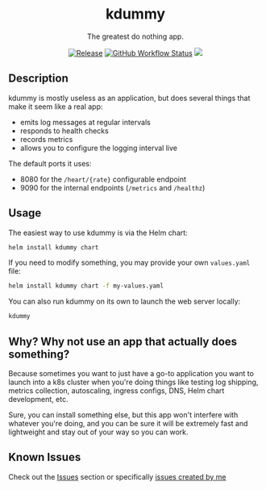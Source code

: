 <p align="center">
  <h1 align="center">kdummy</h1>
  <p align="center">The greatest do nothing app.</p>
  <p align="center">
    <a href="https://github.com/particledecay/kdummy/releases/latest"><img alt="Release" src="https://img.shields.io/github/v/release/particledecay/kdummy"></a>
    <a href="https://github.com/particledecay/kdummy/actions/workflows/release.yml"><img alt="GitHub Workflow Status" src="https://github.com/particledecay/kdummy/actions/workflows/release.yml/badge.svg"></a>
    <a href="https://codeclimate.com/github/particledecay/kdummy/maintainability"><img src="https://api.codeclimate.com/v1/badges/884a35e038544e847098/maintainability" /></a>
  </p>
</p>



## Description

kdummy is mostly useless as an application, but does several things that make it seem like a real app:

- emits log messages at regular intervals
- responds to health checks
- records metrics
- allows you to configure the logging interval live

The default ports it uses:

- 8080 for the `/heart/{rate}` configurable endpoint
- 9090 for the internal endpoints (`/metrics` and `/healthz`)

## Usage

The easiest way to use kdummy is via the Helm chart:

```sh
helm install kdummy chart
```

If you need to modify something, you may provide your own `values.yaml` file:

```sh
helm install kdummy chart -f my-values.yaml
```

You can also run kdummy on its own to launch the web server locally:

```sh
kdummy
```

## Why? Why not use an app that actually does something?

Because sometimes you want to just have a go-to application you want to launch into a k8s cluster when you're doing things like testing log shipping, metrics collection, autoscaling, ingress configs, DNS, Helm chart development, etc.

Sure, you can install something else, but this app won't interfere with whatever you're doing, and you can be sure it will be extremely fast and lightweight and stay out of your way so you can work.

## Known Issues

Check out the [Issues](https://github.com/particledecay/kdummy/issues) section or specifically [issues created by me](https://github.com/particledecay/kdummy/issues?q=is:issue+is:open+sort:updated-desc+author:particledecay)

